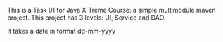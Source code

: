 This is a Task 01 for Java X-Treme Course: a simple multimodule maven project.
This project has 3 levels: UI, Service and DAO.

It takes a date in format dd-mm-yyyy